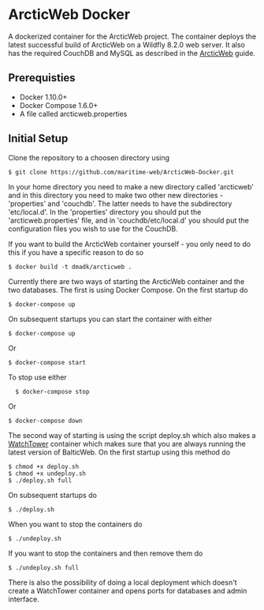 # ArcticWeb Docker
A dockerized container for the ArcticWeb project. The container deploys the latest successful build of ArcticWeb on a Wildfly 8.2.0 web server. It also has the required CouchDB and MySQL as described in the [ArcticWeb](https://github.com/maritime-web/ArcticWeb#arcticweb) guide.

## Prerequisties
* Docker 1.10.0+
* Docker Compose 1.6.0+
* A file called arcticweb.properties

## Initial Setup
Clone the repository to a choosen directory using

    $ git clone https://github.com/maritime-web/ArcticWeb-Docker.git

In your home directory you need to make a new directory called 'arcticweb' and in this directory you need to make two other new directories - 'properties' and 'couchdb'. The latter needs to have the subdirectory 'etc/local.d'. In the 'properties' directory you should put the 'arcticweb.properties' file, and in 'couchdb/etc/local.d' you should put the configuration files you wish to use for the CouchDB.



If you want to build the ArcticWeb container yourself - you only need to do this if you have a specific reason to do so

    $ docker build -t dmadk/arcticweb .

Currently there are two ways of starting the ArcticWeb container and the two databases.
The first is using Docker Compose. On the first startup do

    $ docker-compose up

On subsequent startups you can start the container with either

    $ docker-compose up

Or

    $ docker-compose start

To stop use either

	  $ docker-compose stop

Or

  	$ docker-compose down

The second way of starting is using the script deploy.sh which also makes a [WatchTower](https://github.com/CenturyLinkLabs/watchtower#watchtower) container which makes sure that you are always running the latest version of BalticWeb.
On the first startup using this method do

  	$ chmod +x deploy.sh
  	$ chmod +x undeploy.sh
  	$ ./deploy.sh full

On subsequent startups do

  	$ ./deploy.sh

When you want to stop the containers do

  	$ ./undeploy.sh

If you want to stop the containers and then remove them do

  	$ ./undeploy.sh full

There is also the possibility of doing a local deployment which doesn't create a WatchTower container and opens ports for databases and admin interface.
